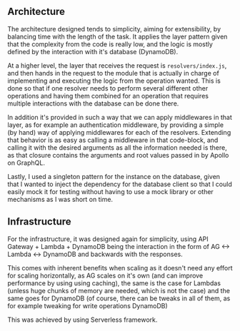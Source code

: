 ## Architecture

The architecture designed tends to simplicity, aiming for extensibility, by balancing time with the length of the task.
It applies the layer pattern given that the complexity from the code is really low, and the logic is mostly defined by the interaction with it's database (DynamoDB).

At a higher level, the layer that receives the request is `resolvers/index.js`, and then hands in the request to the module that is actually in charge of implementing and executing the logic from the operation wanted.
This is done so that if one resolver needs to perform several different other operations and having them combined for an operation that requires multiple interactions with the database can be done there. 

In addition it's provided in such a way that we can apply middlewares in that layer, as for example an authentication middleware, by providing a simple (by hand) way of applying middlewares for each of the resolvers.
Extending that behavior is as easy as calling a middleware in that code-block, and calling it with the desired arguments as all the information needed is there, as that closure contains the arguments and root values passed in by Apollo on GraphQL.

Lastly, I used a singleton pattern for the instance on the database, given that I wanted to inject the dependency for the database client so that I could easily mock it for testing without having to use a mock library or other mechanisms as I was short on time.


## Infrastructure

For the infrastructure, it was designed again for simplicity, using API Gateway + Lambda + DynamoDB being the interaction in the form of AG <-> Lambda <-> DynamoDB  and backwards with the responses.

This comes with inherent benefits when scaling as it doesn't need any effort for scaling horizontally, as AG scales on it's own (and can improve performance by using using caching), the same is the case for Lambdas (unless huge chunks of memory are needed, which is not the case) and the same goes for DynamoDB
(of course, there can be tweaks in all of them, as for example tweaking for write operations DynamoDB)

This was achieved by using Serverless framework.
